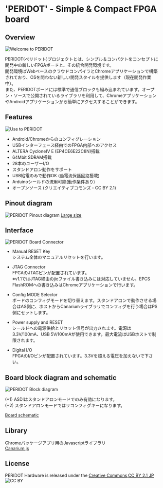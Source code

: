 'PERIDOT' - Simple & Compact FPGA board
=======================================

Overview
--------
![Welcome to PERIDOT](https://lh3.googleusercontent.com/-yCNcTx9NGoA/U-LL8LLfGTI/AAAAAAAAHC4/eYjyNouEk0w/w600-h316-no/DSC02498_3.jpg)

PERIDOT(ペリドット)プロジェクトとは、シンプル＆コンパクトをコンセプトに開発中の新しいFPGAボードと、その統合開発環境です。  
開発環境はWebベースのクラウドコンパイラとChromeアプリケーションで構築されており、OSを問わない新しい開発スタイルを提供します（現在開発作業中）。  
また、PERIDOTボードには標準で通信ブロックも組み込まれています。オープン・ソースで公開されているライブラリを利用して、ChromeアプリケーションやAndroidアプリケーションから簡単にアクセスすることができます。  


Features
--------
![Use to PERIDOT](https://lh4.googleusercontent.com/-w47r5-Wg1KY/U-LL8LEMTKI/AAAAAAAAHC8/dp4UBKBEsj4/w600-h316-no/DSC02730_2.jpg)

* Android/Chromeからのコンフィグレーション
* USBインターフェース経由でのFPGA内部へのアクセス
* ALTERA CycloneIV E (EP4CE6E22C8N)搭載
* 64Mbit SDRAM搭載
* 28本のユーザーI/O
* スタンドアロン動作をサポート
* USB給電のみで動作OK (過電流保護回路搭載)
* Arduinoシールドの流用可能(動作条件あり)
* オープンソース (クリエイティブコモンズ・CC BY 2.1)


Pinout diagram
--------------

![PERIDOT Pinout diagram](https://lh3.googleusercontent.com/-XxlwNOIA3iY/U6i-dM-9mwI/AAAAAAAAHAc/RHRm6UER750/w700-h565-no/PERIDOT_PINOUT.png)
[Large size](https://github.com/osafune/peridot/blob/master/pcb/PERIDOT_PINOUT.png)


Interface
---------
![PERIDOT Board Connector](https://lh3.googleusercontent.com/-mjnC-a-mvtM/UnhcuaqQL0I/AAAAAAAAFso/zZeyUkh4efw/w600-h468-no/peridot_board_connector.png)

* Manual RESET Key  
システム全体のマニュアルリセットを行います。

* JTAG Connector  
FPGAのJTAGピンが配置されています。  
※v1.1ではJTAG経由のjicファイル書き込みには対応していません。EPCS FlashROMへの書き込みはChromeアプリケーションで行います。

* Config MODE Selector  
ボードのコンフィグモードを切り替えます。スタンドアロンで動作させる場合はAS側に、ホストからCanariumライブラリでコンフィグを行う場合はPS側にセットします。

* Power supply and RESET  
シールドへの電源供給とリセット信号が出力されます。電源は3.3V/100mA、USB 5V/100mAが使用できます。最大電流はUSBホストで制限されます。

* Digital I/O  
FPGAのI/Oピンが配置されています。3.3Vを超える電圧を加えないで下さい。


Board block diagram and schematic
---------------------------------
![PERIDOT Block diagram](https://lh3.googleusercontent.com/-XpoVXE45BRU/UnhcutSOYOI/AAAAAAAAFss/-6QsIh6Is40/w700-h327-no/peridot_block.png)

(\*1) ASDIはスタンドアロンモードでのみ有効になります。  
(\*2) スタンドアロンモードではリコンフィグキーになります。  

[Board schematic](https://github.com/osafune/peridot/blob/master/pcb/peridot_pcb_ver1.0.pdf)


Library
-------
Chromeパッケージアプリ用のJavascriptライブラリ  
[Canarium.js](https://github.com/osafune/peridot/tree/master/sample_apps)


License
-------
PERIDOT Hardware is released under the [Creative Commons,CC BY 2.1 JP](http://creativecommons.org/licenses/by/2.1/jp/legalcode)  
![CC BY](http://creativecommons.jp/wp/wp-content/uploads/2009/10/by.png)  

